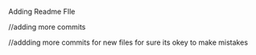 



































Adding Readme FIle

//adding more commits

//addding more commits for new files for sure its okey to make mistakes

